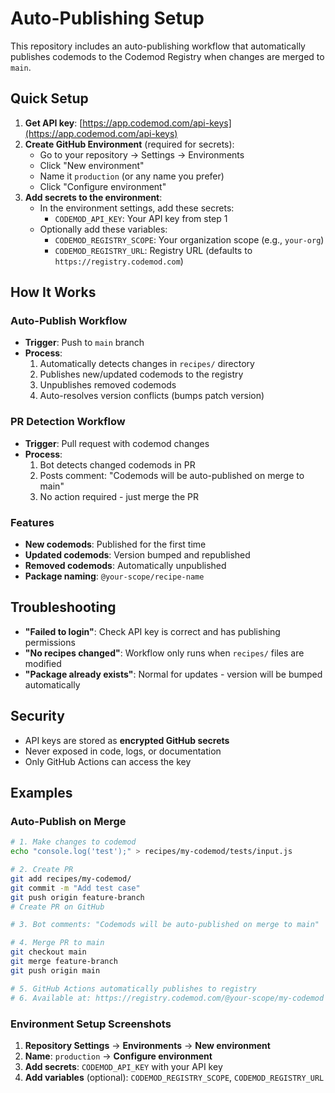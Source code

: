 # Auto-Publishing Setup

This repository includes an auto-publishing workflow that automatically publishes codemods to the Codemod Registry when changes are merged to `main`.

## Quick Setup

1. **Get API key**: [https://app.codemod.com/api-keys](https://app.codemod.com/api-keys)
2. **Create GitHub Environment** (required for secrets):
   - Go to your repository → Settings → Environments
   - Click "New environment"
   - Name it `production` (or any name you prefer)
   - Click "Configure environment"
3. **Add secrets to the environment**:
   - In the environment settings, add these secrets:
     - `CODEMOD_API_KEY`: Your API key from step 1
   - Optionally add these variables:
     - `CODEMOD_REGISTRY_SCOPE`: Your organization scope (e.g., `your-org`)
     - `CODEMOD_REGISTRY_URL`: Registry URL (defaults to `https://registry.codemod.com`)

## How It Works

### Auto-Publish Workflow
- **Trigger**: Push to `main` branch
- **Process**: 
  1. Automatically detects changes in `recipes/` directory
  2. Publishes new/updated codemods to the registry
  3. Unpublishes removed codemods
  4. Auto-resolves version conflicts (bumps patch version)

### PR Detection Workflow
- **Trigger**: Pull request with codemod changes
- **Process**: 
  1. Bot detects changed codemods in PR
  2. Posts comment: "Codemods will be auto-published on merge to main"
  3. No action required - just merge the PR

### Features
- **New codemods**: Published for the first time
- **Updated codemods**: Version bumped and republished  
- **Removed codemods**: Automatically unpublished
- **Package naming**: `@your-scope/recipe-name`

## Troubleshooting

- **"Failed to login"**: Check API key is correct and has publishing permissions
- **"No recipes changed"**: Workflow only runs when `recipes/` files are modified
- **"Package already exists"**: Normal for updates - version will be bumped automatically

## Security

- API keys are stored as **encrypted GitHub secrets**
- Never exposed in code, logs, or documentation
- Only GitHub Actions can access the key

## Examples

### Auto-Publish on Merge
```bash
# 1. Make changes to codemod
echo "console.log('test');" > recipes/my-codemod/tests/input.js

# 2. Create PR
git add recipes/my-codemod/
git commit -m "Add test case"
git push origin feature-branch
# Create PR on GitHub

# 3. Bot comments: "Codemods will be auto-published on merge to main"

# 4. Merge PR to main
git checkout main
git merge feature-branch
git push origin main

# 5. GitHub Actions automatically publishes to registry
# 6. Available at: https://registry.codemod.com/@your-scope/my-codemod
```

### Environment Setup Screenshots
1. **Repository Settings** → **Environments** → **New environment**
2. **Name**: `production` → **Configure environment**
3. **Add secrets**: `CODEMOD_API_KEY` with your API key
4. **Add variables** (optional): `CODEMOD_REGISTRY_SCOPE`, `CODEMOD_REGISTRY_URL`

